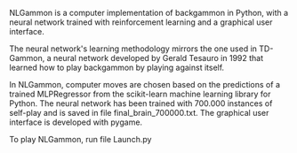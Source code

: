 NLGammon is a computer implementation of backgammon in Python, with a neural network trained with reinforcement learning
and a graphical user interface.

The neural network's learning methodology mirrors the one used in TD-Gammon, a neural network developed by Gerald Tesauro
in 1992 that learned how to play backgammon by playing against itself.

In NLGammon, computer moves are chosen based on the predictions of a trained MLPRegressor from the scikit-learn machine learning library for Python.
The neural network has been trained with 700.000 instances of self-play and is saved in file final_brain_700000.txt.
The graphical user interface is developed with pygame.

To play NLGammon, run file Launch.py
